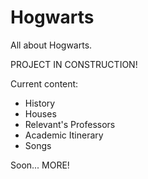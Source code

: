 # Hogwarts

All about Hogwarts.

PROJECT IN CONSTRUCTION!

Current content:
- History
- Houses
- Relevant's Professors
- Academic Itinerary
- Songs

Soon... MORE!
